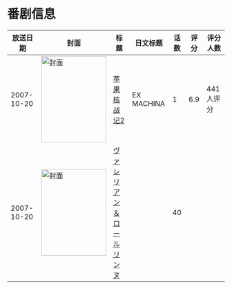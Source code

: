 # 番剧信息

|放送日期|封面|标题|日文标题|话数|评分|评分人数|
|---|---|---|---|---|---|---|
|2007-10-20|<img src="//lain.bgm.tv/pic/cover/c/c5/c6/6235_6dT79.jpg" alt="封面" style="width:150px;height:200px;object-fit:cover;">|[苹果核战记2](https://bangumi.tv/subject/6235)|EX MACHINA|1|6.9|441人评分|
|2007-10-20|<img src="//lain.bgm.tv/pic/cover/c/ce/8c/224253_eAZQ4.jpg" alt="封面" style="width:150px;height:200px;object-fit:cover;">|[ヴァレリアン＆ロールリンヌ](https://bangumi.tv/subject/224253)||40|||
